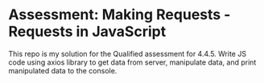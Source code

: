 # Assessment: Making Requests - Requests in JavaScript
This repo is my solution for the Qualified assessment for 4.4.5. Write JS code using axios library to get data from server, manipulate data, and print manipulated data to the console.
